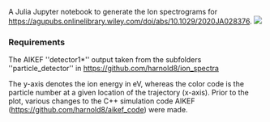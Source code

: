A Julia Jupyter notebook to generate the Ion spectrograms for https://agupubs.onlinelibrary.wiley.com/doi/abs/10.1029/2020JA028376. 
![](final_plot.png)

### Requirements
The AIKEF ''detector1*'' output taken from the subfolders ''particle_detector'' in https://github.com/harnold8/ion_spectra 

The y-axis denotes the ion energy in eV, whereas the color code is the particle number at a given location of the trajectory (x-axis). Prior to the plot, various changes to the C++ simulation code AIKEF (https://github.com/harnold8/aikef_code) were made.
